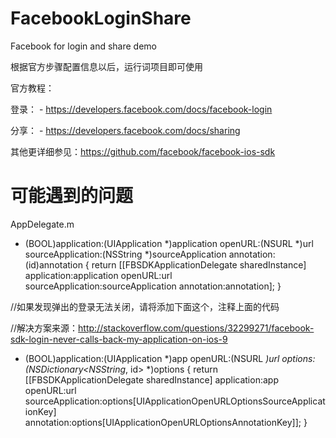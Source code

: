 # FacebookLoginShare
Facebook for login and share demo

根据官方步骤配置信息以后，运行词项目即可使用

官方教程：

登录： - https://developers.facebook.com/docs/facebook-login

分享： - https://developers.facebook.com/docs/sharing

其他更详细参见：https://github.com/facebook/facebook-ios-sdk

# 可能遇到的问题
   AppDelegate.m

- (BOOL)application:(UIApplication *)application
            openURL:(NSURL *)url
  sourceApplication:(NSString *)sourceApplication
         annotation:(id)annotation {
    return [[FBSDKApplicationDelegate sharedInstance] application:application
                                                          openURL:url
                                                sourceApplication:sourceApplication
                                                       annotation:annotation];
}

//如果发现弹出的登录无法关闭，请将添加下面这个，注释上面的代码

//解决方案来源：http://stackoverflow.com/questions/32299271/facebook-sdk-login-never-calls-back-my-application-on-ios-9

- (BOOL)application:(UIApplication *)app openURL:(NSURL *)url options:(NSDictionary<NSString*, id> *)options {
    return [[FBSDKApplicationDelegate sharedInstance] application:app
                                                          openURL:url
                                                sourceApplication:options[UIApplicationOpenURLOptionsSourceApplicationKey]
                                                       annotation:options[UIApplicationOpenURLOptionsAnnotationKey]];
}
